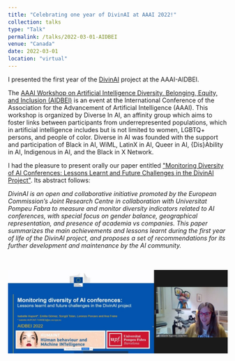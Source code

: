 ```yaml
---
title: "Celebrating one year of DivinAI at AAAI 2022!"
collection: talks
type: "Talk"
permalink: /talks/2022-03-01-AIDBEI
venue: "Canada"
date: 2022-03-01
location: "virtual"
---
```


I presented the first year of the [DivinAI](https://ai-watch.ec.europa.eu/humaint/divinai_en) project at the AAAI-AIDBEI.

The [AAAI Workshop on Artificial Intelligence Diversity, Belonging, Equity, and Inclusion (AIDBEI)](https://kdd.cs.ksu.edu/Workshops/AAAI-2022/) is an event at the International Conference of the Association for the Advancement of Artificial Intelligence (AAAI). This workshop is organized by Diverse In AI, an affinity group which aims to foster links between participants from underrepresented populations, which in artificial intelligence includes but is not limited to women, LGBTQ+ persons, and people of color. Diverse in AI was founded with the support and participation of Black in AI, WiML, LatinX in AI, Queer in AI, {Dis}Ability in AI, Indigenous in AI, and the Black in X Network.

I had the pleasure to present orally our paper entitled ["Monitoring Diversity of AI Conferences: Lessons Learnt and Future Challenges in the DivinAI Project"](https://arxiv.org/pdf/2203.01657.pdf). Its abstract follows:

<i>DivinAI is an open and collaborative initiative promoted by the European Commission’s Joint Research Centre in collaboration with Universitat Pompeu Fabra to measure and monitor diversity indicators related to AI conferences, with special focus on gender balance, geographical representation, and presence of academia vs companies. This paper summarizes the main achievements and lessons learnt during the first year of life of the DivinAI project, and proposes a set of recommendations for its further development and maintenance by the AI community.</i>

<br> <br/><img src='/images/AIDBEI.jpg'>
